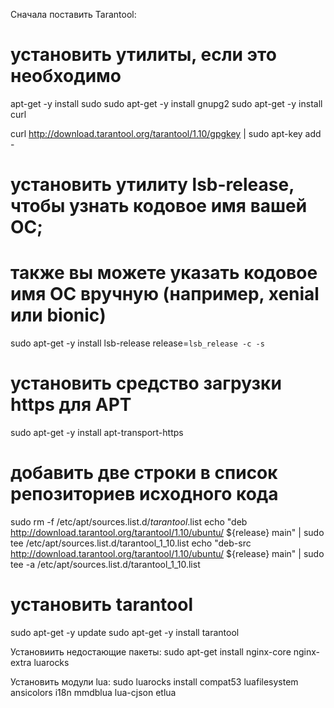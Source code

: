 Сначала поставить Tarantool:

# установить утилиты, если это необходимо
apt-get -y install sudo
sudo apt-get -y install gnupg2
sudo apt-get -y install curl

curl http://download.tarantool.org/tarantool/1.10/gpgkey | sudo apt-key add -

# установить утилиту lsb-release, чтобы узнать кодовое имя вашей ОС;
# также вы можете указать кодовое имя ОС вручную (например, xenial или bionic)
sudo apt-get -y install lsb-release
release=`lsb_release -c -s`

# установить средство загрузки https для APT
sudo apt-get -y install apt-transport-https

# добавить две строки в список репозиториев исходного кода
sudo rm -f /etc/apt/sources.list.d/*tarantool*.list
echo "deb http://download.tarantool.org/tarantool/1.10/ubuntu/ ${release} main" | sudo tee /etc/apt/sources.list.d/tarantool_1_10.list
echo "deb-src http://download.tarantool.org/tarantool/1.10/ubuntu/ ${release} main" | sudo tee -a /etc/apt/sources.list.d/tarantool_1_10.list

# установить tarantool
sudo apt-get -y update
sudo apt-get -y install tarantool



Установиить недостающие пакеты:
sudo apt-get install nginx-core nginx-extra luarocks


Установить модули lua:
sudo luarocks install compat53 
   luafilesystem 
   ansicolors 
   i18n 
   mmdblua 
   lua-cjson 
   etlua


